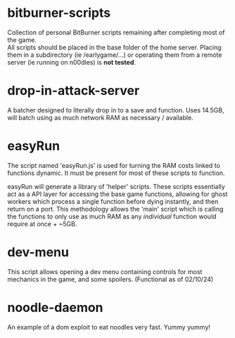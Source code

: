 # bitburner-scripts
Collection of personal BitBurner scripts remaining after completing most of the game.  
All scripts should be placed in the base folder of the home server. Placing them in a subdirectory (ie /earlygame/...) or operating them from a remote server (ie running on n00dles) is **not tested**.

# drop-in-attack-server
A batcher designed to literally drop in to a save and function. Uses 14.5GB, will batch using as much network RAM as necessary / available.

# easyRun
The script named 'easyRun.js' is used for turning the RAM costs linked to functions dynamic. It must be present for most of these scripts to function.  

easyRun will generate a library of 'helper' scripts. These scripts essentially act as a API layer for accessing the base game functions, allowing for ghost workers which process a single function before dying instantly, and then return on a port. This methodology allows the 'main' script which is calling the functions to only use as much RAM as any _individual_ function would require at once + ~5GB.  

# dev-menu
This script allows opening a dev menu containing controls for most mechanics in the game, and some spoilers. (Functional as of 02/10/24)

# noodle-daemon
An example of a dom exploit to eat noodles very fast. Yummy yummy!

